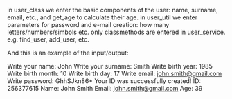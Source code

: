 in user_class we enter the basic components of the user: name, surname, email, etc., and get_age to calculate their age.
in user_util we enter parameters for password and e-mail creation: how many letters/numbers/simbols etc.
only classmethods are entered in user_service. e.g. find_user, add_user, etc.

And this is an example of the input/output:

Write your name: 
John
Write your surname: 
Smith
Write birth year: 
1985
Write birth month: 
10
Write birth day: 
17
Write email: 
john.smith@gmail.com
Write password: 
GhhSJkn86*
Your ID was successfully created!
ID: 256377615 Name: John Smith Email: john.smith@gmail.com Age: 39

